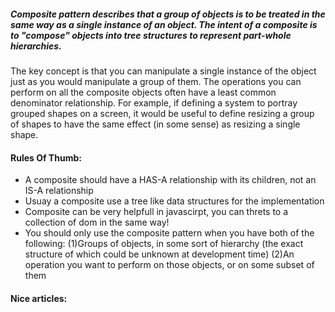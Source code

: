 ##### Composite pattern describes that a group of objects is to be treated in the same way as a single instance of an object. The intent of a composite is to "compose" objects into tree structures to represent part-whole hierarchies. 

The key concept is that you can manipulate a single instance of the object just as you would manipulate a group of them. The operations you can perform on all the composite objects often have a least common denominator relationship. For example, if defining a system to portray grouped shapes on a screen, it would be useful to define resizing a group of shapes to have the same effect (in some sense) as resizing a single shape.

#### Rules Of Thumb:
+ A composite should have a HAS-A relationship with its children, not an IS-A relationship
+ Usuay a composite use a tree like data structures for the implementation
+ Composite can be very helpfull in javascirpt, you can threts to a collection of dom in the same way!
+ You should only use the composite pattern when you have both of the following: (1)Groups of objects, in some sort of hierarchy (the exact structure of which could be unknown at development time) (2)An operation you want to perform on those objects, or on some subset of them

#### Nice articles:
